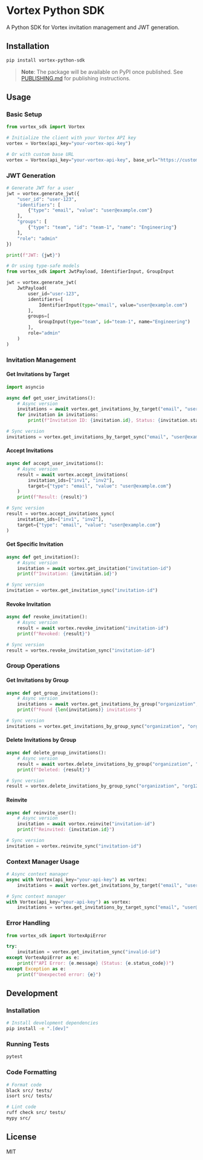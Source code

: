 # Vortex Python SDK

A Python SDK for Vortex invitation management and JWT generation.

## Installation

```bash
pip install vortex-python-sdk
```

> **Note**: The package will be available on PyPI once published. See [PUBLISHING.md](PUBLISHING.md) for publishing instructions.

## Usage

### Basic Setup

```python
from vortex_sdk import Vortex

# Initialize the client with your Vortex API key
vortex = Vortex(api_key="your-vortex-api-key")

# Or with custom base URL
vortex = Vortex(api_key="your-vortex-api-key", base_url="https://custom-api.example.com")
```

### JWT Generation

```python
# Generate JWT for a user
jwt = vortex.generate_jwt({
    "user_id": "user-123",
    "identifiers": [
        {"type": "email", "value": "user@example.com"}
    ],
    "groups": [
        {"type": "team", "id": "team-1", "name": "Engineering"}
    ],
    "role": "admin"
})

print(f"JWT: {jwt}")

# Or using type-safe models
from vortex_sdk import JwtPayload, IdentifierInput, GroupInput

jwt = vortex.generate_jwt(
    JwtPayload(
        user_id="user-123",
        identifiers=[
            IdentifierInput(type="email", value="user@example.com")
        ],
        groups=[
            GroupInput(type="team", id="team-1", name="Engineering")
        ],
        role="admin"
    )
)
```

### Invitation Management

#### Get Invitations by Target

```python
import asyncio

async def get_user_invitations():
    # Async version
    invitations = await vortex.get_invitations_by_target("email", "user@example.com")
    for invitation in invitations:
        print(f"Invitation ID: {invitation.id}, Status: {invitation.status}")

# Sync version
invitations = vortex.get_invitations_by_target_sync("email", "user@example.com")
```

#### Accept Invitations

```python
async def accept_user_invitations():
    # Async version
    result = await vortex.accept_invitations(
        invitation_ids=["inv1", "inv2"],
        target={"type": "email", "value": "user@example.com"}
    )
    print(f"Result: {result}")

# Sync version
result = vortex.accept_invitations_sync(
    invitation_ids=["inv1", "inv2"],
    target={"type": "email", "value": "user@example.com"}
)
```

#### Get Specific Invitation

```python
async def get_invitation():
    # Async version
    invitation = await vortex.get_invitation("invitation-id")
    print(f"Invitation: {invitation.id}")

# Sync version
invitation = vortex.get_invitation_sync("invitation-id")
```

#### Revoke Invitation

```python
async def revoke_invitation():
    # Async version
    result = await vortex.revoke_invitation("invitation-id")
    print(f"Revoked: {result}")

# Sync version
result = vortex.revoke_invitation_sync("invitation-id")
```

### Group Operations

#### Get Invitations by Group

```python
async def get_group_invitations():
    # Async version
    invitations = await vortex.get_invitations_by_group("organization", "org123")
    print(f"Found {len(invitations)} invitations")

# Sync version
invitations = vortex.get_invitations_by_group_sync("organization", "org123")
```

#### Delete Invitations by Group

```python
async def delete_group_invitations():
    # Async version
    result = await vortex.delete_invitations_by_group("organization", "org123")
    print(f"Deleted: {result}")

# Sync version
result = vortex.delete_invitations_by_group_sync("organization", "org123")
```

#### Reinvite

```python
async def reinvite_user():
    # Async version
    invitation = await vortex.reinvite("invitation-id")
    print(f"Reinvited: {invitation.id}")

# Sync version
invitation = vortex.reinvite_sync("invitation-id")
```

### Context Manager Usage

```python
# Async context manager
async with Vortex(api_key="your-api-key") as vortex:
    invitations = await vortex.get_invitations_by_target("email", "user@example.com")

# Sync context manager
with Vortex(api_key="your-api-key") as vortex:
    invitations = vortex.get_invitations_by_target_sync("email", "user@example.com")
```

### Error Handling

```python
from vortex_sdk import VortexApiError

try:
    invitation = vortex.get_invitation_sync("invalid-id")
except VortexApiError as e:
    print(f"API Error: {e.message} (Status: {e.status_code})")
except Exception as e:
    print(f"Unexpected error: {e}")
```

## Development

### Installation

```bash
# Install development dependencies
pip install -e ".[dev]"
```

### Running Tests

```bash
pytest
```

### Code Formatting

```bash
# Format code
black src/ tests/
isort src/ tests/

# Lint code
ruff check src/ tests/
mypy src/
```

## License

MIT